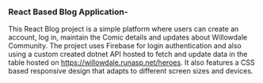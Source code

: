 ### React Based Blog Application-

This React Blog project is a simple platform where users can create an account, log in,  maintain the Comic details and updates about Willowdale Community. The project uses Firebase for login authentication and also using a custom created dotnet API hosted to fetch and update data in the table hosted on https://willowdale.runasp.net/heroes. It also features a CSS based responsive design that adapts to different screen sizes and devices.
